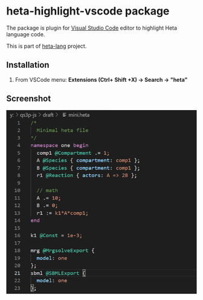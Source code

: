 # heta-highlight-vscode package

The package is plugin for [Visual Studio Code](https://code.visualstudio.com/) editor to highlight Heta language code.

This is part of [heta-lang](https://insysbio.github.io/heta-lang/) project.

## Installation
1) From VSCode menu: **Extensions (Ctrl+ Shift +X) -> Search -> "heta"**

## Screenshot
![Screenshot of the package](./screen0.png)
